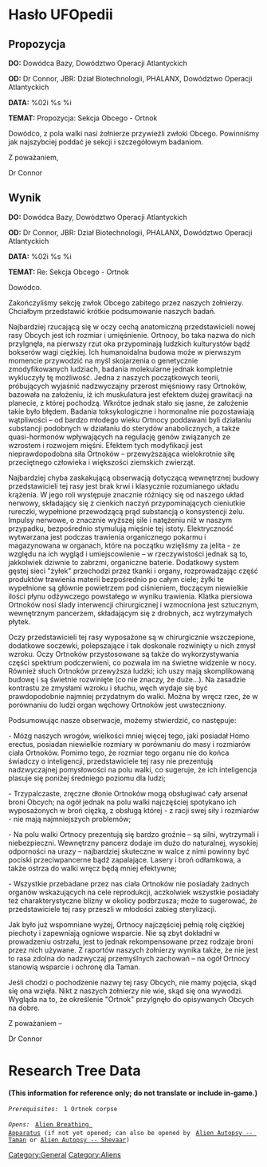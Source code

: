 # Hasło UFOpedii

## Propozycja

**DO:** Dowódca Bazy, Dowództwo Operacji Atlantyckich

**OD:** Dr Connor, JBR: Dział Biotechnologii, PHALANX, Dowództwo
Operacji Atlantyckich

**DATA:** %02i %s %i

**TEMAT:** Propozycja: Sekcja Obcego - Ortnok

Dowódco, z pola walki nasi żołnierze przywieźli zwłoki Obcego.
Powinniśmy jak najszybciej poddać je sekcji i szczegółowym badaniom.

Z poważaniem,

Dr Connor

## Wynik

**DO:** Dowódca Bazy, Dowództwo Operacji Atlantyckich

**OD:** Dr Connor, JBR: Dział Biotechnologii, PHALANX, Dowództwo
Operacji Atlantyckich

**DATA:** %02i %s %i

**TEMAT:** Re: Sekcja Obcego - Ortnok

Dowódco.

Zakończyliśmy sekcję zwłok Obcego zabitego przez naszych żołnierzy.
Chciałbym przedstawić krótkie podsumowanie naszych badań.

Najbardziej rzucającą się w oczy cechą anatomiczną przedstawicieli nowej
rasy Obcych jest ich rozmiar i umięśnienie. Ortnocy, bo taka nazwa do
nich przylgnęła, na pierwszy rzut oka przypominają ludzkich kulturystów
bądź bokserów wagi ciężkiej. Ich humanoidalna budowa może w pierwszym
momencie przywodzić na myśl skojarzenia o genetycznie zmodyfikowanych
ludziach, badania molekularne jednak kompletnie wykluczyły tę możliwość.
Jedna z naszych początkowych teorii, próbujących wyjaśnić nadzwyczajny
przerost mięśniowy rasy Ortnoków, bazowała na założeniu, iż ich
muskulatura jest efektem dużej grawitacji na planecie, z której
pochodzą. Wkrótce jednak stało się jasne, że założenie takie było
błędem. Badania toksykologiczne i hormonalne nie pozostawiają
wątpliwości – od bardzo młodego wieku Ortnocy poddawani byli działaniu
substancji podobnych w działaniu do sterydów anabolicznych, a także
quasi-hormonów wpływających na regulację genów związanych ze wzrostem i
rozwojem mięśni. Efektem tych modyfikacji jest nieprawdopodobna siła
Ortnoków – przewyższająca wielokrotnie siłę przeciętnego człowieka i
większości ziemskich zwierząt.

Najbardziej chyba zaskakującą obserwacją dotyczącą wewnętrznej budowy
przedstawicieli tej rasy jest brak krwi i klasycznie rozumianego układu
krążenia. W jego roli występuje znacznie różniący się od naszego układ
nerwowy, składający się z cienkich naczyń przypominających cieniutkie
rureczki, wypełnione przewodzącą prąd substancją o konsystencji żelu.
Impulsy nerwowe, o znacznie wyższej sile i natężeniu niż w naszym
przypadku, bezpośrednio stymulują mięśnie tej istoty. Elektryczność
wytwarzana jest podczas trawienia organicznego pokarmu i magazynowana w
organach, które na początku wzięliśmy za jelita - ze względu na ich
wygląd i umiejscowienie – w rzeczywistości jednak są to, jakkolwiek
dziwnie to zabrzmi, organiczne baterie. Dodatkowy system gęstej sieci
"żyłek" przechodzi przez tkanki i organy, rozprowadzając część produktów
trawienia materii bezpośrednio po całym ciele; żyłki te wypełnione są
głównie powietrzem pod ciśnieniem, tłoczącym niewielkie ilości płynu
odżywczego powstałego w wyniku trawienia. Klatka piersiowa Ortnoków nosi
ślady interwencji chirurgicznej i wzmocniona jest sztucznym, wewnętrznym
pancerzem, składającym się z drobnych, acz wytrzymałych płytek.

Oczy przedstawicieli tej rasy wyposażone są w chirurgicznie wszczepione,
dodatkowe soczewki, polepszające i tak doskonale rozwinięty u nich zmysł
wzroku. Oczy Ortnoków przystosowane są także do wykorzystywania części
spektrum podczerwieni, co pozwala im na świetne widzenie w nocy. Również
słuch Ortnoków przewyższa ludzki; ich uszy mają skomplikowaną budowę i
są świetnie rozwinięte (co nie znaczy, że duże...). Na zasadzie
kontrastu ze zmysłami wzroku i słuchu, węch wydaje się być
prawdopodobnie najmniej przydatnym do walki. Można by wręcz rzec, że w
porównaniu do ludzi organ węchowy Ortnoków jest uwsteczniony.

Podsumowując nasze obserwacje, możemy stwierdzić, co następuje:

\- Mózg naszych wrogów, wielkości mniej więcej tego, jaki posiadał Homo
erectus, posiadan niewielkie rozmiary w porównaniu do masy i rozmiarów
ciała Ortnoków. Pomimo tego, że rozmiar tego organu nie do końca
świadczy o inteligencji, przedstawiciele tej rasy nie prezentują
nadzwyczajnej pomysłowości na polu walki, co sugeruje, że ich
inteligencja plasuje się poniżej średniego poziomu dla ludzi;

\- Trzypalczaste, zręczne dłonie Ortnoków mogą obsługiwać cały arsenał
broni Obcych; na ogół jednak na polu walki najczęściej spotykano ich
wyposażonych w broń ciężką, z obsługą której - z racji swej siły i
rozmiarów - nie mają najmniejszych problemów;

\- Na polu walki Ortnocy prezentują się bardzo groźnie – są silni,
wytrzymali i niebezpieczni. Wewnętrzny pancerz dodaje im dużo do
naturalnej, wysokiej odporności na urazy – najbardziej skuteczne w walce
z nimi powinny być pociski przeciwpancerne bądź zapalające. Lasery i
broń odłamkowa, a także ostrza do walki wręcz będą mniej efektywne;

\- Wszystkie przebadane przez nas ciała Ortnoków nie posiadały żadnych
organów wskazujących na cele reprodukcji, aczkolwiek wszystkie posiadały
też charakterystyczne blizny w okolicy podbrzusza; może to sugerować, że
przedstawiciele tej rasy przeszli w młodości zabieg sterylizacji.

Jak było już wspomniane wyżej, Ortnocy najczęściej pełnią rolę ciężkiej
piechoty i zapewniają ogniowe wsparcie. Nie są zbyt dokładni w
prowadzeniu ostrzału, jest to jednak rekompensowane przez rodzaje broni
przez nich używane. Z raportów naszych żołnierzy wynika także, że nie
jest to rasa zdolna do nadzwyczaj przemyślnych zachowań – na ogół
Ortnocy stanowią wsparcie i ochronę dla Taman.

Jeśli chodzi o pochodzenie nazwy tej rasy Obcych, nie mamy pojęcia, skąd
się ona wzięła. Nikt z naszych żołnierzy nie wie, skąd się ona wywodzi.
Wygląda na to, że określenie "Ortnok" przylgnęło do opisywanych Obcych
na dobre.

Z poważaniem –

Dr Connor

# Research Tree Data

**(This information for reference only; do not translate or include
in-game.)**

*`Prerequisites:`*
` 1 Ortnok corpse`

*`Opens:`*
` `[`Alien Breathing Apparatus`](Research/Alien_Breathing_Apparatus "wikilink")` (if not yet opened; can also be opened by`
` `[`Alien Autopsy -- Taman`](Aliens/Taman "wikilink")` or `[`Alien Autopsy -- Shevaar`](Aliens/Shevaar "wikilink")`)`

[Category:General](Category:General "wikilink")
[Category:Aliens](Category:Aliens "wikilink")